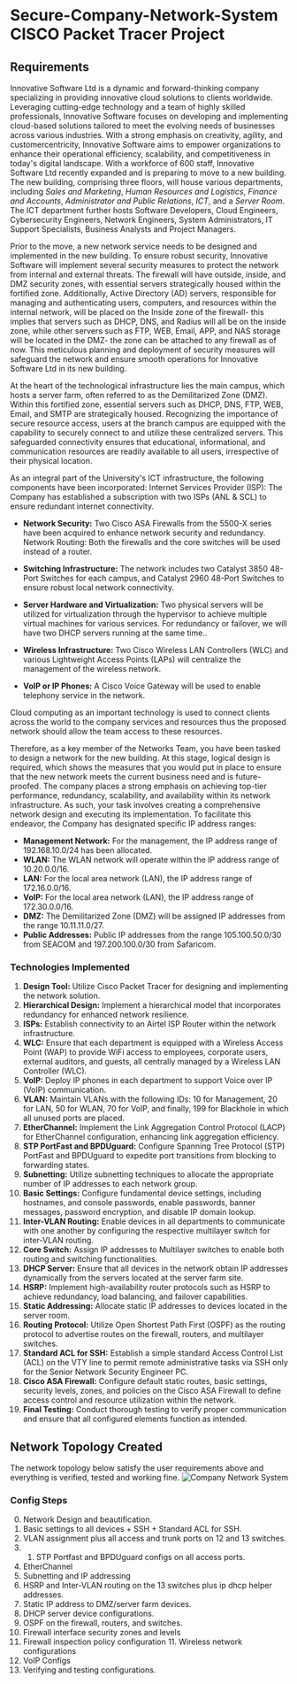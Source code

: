 # Secure-Company-Network-System CISCO Packet Tracer Project

## Requirements

Innovative Software Ltd is a dynamic and forward-thinking company specializing in providing innovative cloud solutions to clients worldwide. Leveraging cutting-edge technology and a team of highly skilled professionals, Innovative Software focuses on developing and implementing cloud-based solutions tailored to meet the evolving needs of businesses across various industries. With a strong emphasis on creativity, agility, and customercentricity, Innovative Software aims to empower organizations to enhance their operational efficiency, scalability, and competitiveness in today's digital landscape.
With a workforce of 600 staff, Innovative Software Ltd recently expanded and is preparing to move to a new building. The new building, comprising three floors, will house various departments, including _Sales and Marketing_, _Human Resources and Logistics_, _Finance and Accounts_, _Administrator and Public Relations_, _ICT_, and a _Server Room_. The ICT department further hosts Software Developers, Cloud Engineers, Cybersecurity Engineers, Network Engineers, System Administrators, IT Support Specialists, Business Analysts and Project Managers.

<p>Prior to the move, a new network service needs to be designed and implemented in the new building. To ensure robust security, Innovative Software will implement several security measures to protect the network from internal and external threats. The firewall will have outside, inside, and DMZ security zones, with essential servers strategically housed within the fortified zone. Additionally, Active Directory (AD) servers, responsible for managing and authenticating users, computers, and resources within the internal network, will be placed on the Inside zone of the firewall- this implies that servers such as DHCP, DNS, and Radius will all be on the inside zone, while other servers such as FTP, WEB, Email, APP, and NAS storage will be located in the DMZ- the zone can be attached to any firewall as of now. This meticulous planning and deployment of security measures will safeguard the network and ensure smooth operations for Innovative Software Ltd in its new building.</p>

<p>
At the heart of the technological infrastructure lies the main campus, which hosts a server farm, often referred to as the Demilitarized Zone (DMZ). Within this fortified zone, essential servers such as DHCP, DNS, FTP, WEB, Email, and SMTP are strategically housed. Recognizing the importance of secure resource access, users at the branch campus are equipped with the capability to securely connect to and utilize these centralized servers. This safeguarded connectivity ensures that educational, informational, and communication resources are readily available to all users, irrespective of their physical location.
</p>

<p>As an integral part of the University's ICT infrastructure, the following components have been incorporated:
Internet Services Provider (ISP): The Company has established a subscription with two ISPs (ANL & SCL) to ensure redundant internet connectivity.</p>

- **Network Security:** Two Cisco ASA Firewalls from the 5500-X series have been acquired to enhance network security and redundancy.
  Network Routing: Both the firewalls and the core switches will be used instead of a router.

- **Switching Infrastructure:** The network includes two Catalyst 3850 48-Port Switches for each campus, and Catalyst 2960 48-Port Switches to ensure robust local network connectivity.

- **Server Hardware and Virtualization:** Two physical servers will be utilized for virtualization through the hypervisor to achieve multiple virtual machines for various services. For redundancy or failover, we will have two DHCP servers running at the same time..

- **Wireless Infrastructure:** Two Cisco Wireless LAN Controllers (WLC) and various Lightweight Access Points (LAPs) will centralize the management of the wireless network.

- **VoIP or IP Phones:** A Cisco Voice Gateway will be used to enable telephony service in the network.

<p>
Cloud computing as an important technology is used to connect clients across the world to the company services and resources thus the proposed network should allow the team access to these resources.</p>

<p>
Therefore, as a key member of the Networks Team, you have been tasked to design a network for the new building. At this stage, logical design is required, which shows the measures that you would put in place to ensure that the new network meets the current business need and is future-proofed. The company places a strong emphasis on achieving top-tier performance, redundancy, scalability, and availability within its network infrastructure. As such, your task involves creating a comprehensive network design and executing its implementation. To facilitate this endeavor, the Company has designated specific IP address ranges:
</p>

- **Management Network:** For the management, the IP address range of 192.168.10.0/24 has been allocated.
- **WLAN:** The WLAN network will operate within the IP address range of 10.20.0.0/16.
- **LAN:** For the local area network (LAN), the IP address range of 172.16.0.0/16.
- **VoIP:** For the local area network (LAN), the IP address range of 172.30.0.0/16.
- **DMZ:** The Demilitarized Zone (DMZ) will be assigned IP addresses from the range 10.11.11.0/27.
- **Public Addresses:** Public IP addresses from the range 105.100.50.0/30 from SEACOM and 197.200.100.0/30 from Safaricom.

### Technologies Implemented

1. **Design Tool:** Utilize Cisco Packet Tracer for designing and implementing the network solution.
2. **Hierarchical Design:** Implement a hierarchical model that incorporates redundancy for enhanced network resilience.
3. **ISPs:** Establish connectivity to an Airtel ISP Router within the network infrastructure.
4. **WLC:** Ensure that each department is equipped with a Wireless Access Point (WAP) to provide WiFi access to employees, corporate users, external auditors, and guests, all centrally managed by a Wireless LAN Controller (WLC).
5. **VoIP:** Deploy IP phones in each department to support Voice over IP (VoIP) communication.
6. **VLAN:** Maintain VLANs with the following IDs: 10 for Management, 20 for LAN, 50 for WLAN, 70 for VoIP, and finally, 199 for Blackhole in which all unused ports are placed.
7. **EtherChannel:** Implement the Link Aggregation Control Protocol (LACP) for EtherChannel configuration, enhancing link aggregation efficiency.
8. **STP PortFast and BPDUguard:** Configure Spanning Tree Protocol (STP) PortFast and BPDUguard to expedite port transitions from blocking to forwarding states.
9. **Subnetting:** Utilize subnetting techniques to allocate the appropriate number of IP addresses to each network group.
10. **Basic Settings:** Configure fundamental device settings, including hostnames, and console passwords, enable passwords, banner messages, password encryption, and disable IP domain lookup.
11. **Inter-VLAN Routing:** Enable devices in all departments to communicate with one another by configuring the respective multilayer switch for inter-VLAN routing.
12. **Core Switch:** Assign IP addresses to Multilayer switches to enable both routing and switching functionalities.
13. **DHCP Server:** Ensure that all devices in the network obtain IP addresses dynamically from the servers located at the server farm site.
14. **HSRP:** Implement high-availability router protocols such as HSRP to achieve redundancy, load balancing, and failover capabilities.
15. **Static Addressing:** Allocate static IP addresses to devices located in the server room.
16. **Routing Protocol:** Utilize Open Shortest Path First (OSPF) as the routing protocol to advertise routes on the firewall, routers, and multilayer switches.
17. **Standard ACL for SSH:** Establish a simple standard Access Control List (ACL) on the VTY line to permit remote administrative tasks via SSH only for the Senior Network Security Engineer PC.
18. **Cisco ASA Firewall:** Configure default static routes, basic settings, security levels, zones, and policies on the Cisco ASA Firewall to define access control and resource utilization within the network.
19. **Final Testing:** Conduct thorough testing to verify proper communication and ensure that all configured elements function as intended.

## Network Topology Created

The network topology below satisfy the user requirements above and everything is verified, tested and working fine.
![Company Network System](https://github.com/user-attachments/assets/a9904dc0-034d-4897-af53-4021b35d7bd9)

### Config Steps

0. Network Design and beautification.
1. Basic settings to all devices + SSH + Standard ACL for SSH.
2. VLAN assignment plus all access and trunk ports on 12 and 13 switches.
3. 1. STP Portfast and BPDUguard configs on all access ports.
4. EtherChannel
5. Subnetting and IP addressing
6. HSRP and Inter-VLAN routing on the 13 switches plus ip dhcp helper addresses.
7. Static IP address to DMZ/server farm devices.
8. DHCP server device configurations.
9. OSPF on the firewall, routers, and switches.
10. Firewall interface security zones and levels
11. Firewall inspection policy configuration 11. Wireless network configurations
12. VoIP Configs
13. Verifying and testing configurations.
